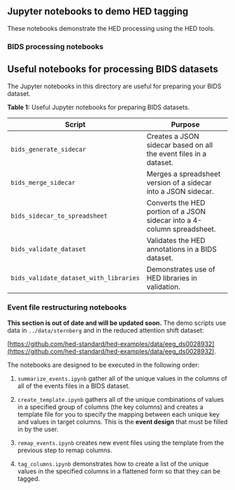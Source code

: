 ## Jupyter notebooks to demo HED tagging

These notebooks demonstrate the HED processing using the HED tools.


### BIDS processing notebooks

## Useful notebooks for processing BIDS datasets

The Jupyter notebooks in this directory are useful for preparing your BIDS dataset. 

**Table 1:** Useful Jupyter notebooks for preparing BIDS datasets.

|Script                    | Purpose                            | 
| ------------------------ | ---------------------------------- | 
| `bids_generate_sidecar`  | Creates a JSON sidecar based on all the event files in a dataset. |
| `bids_merge_sidecar`    | Merges a spreadsheet version of a sidecar into a JSON sidecar. |
| `bids_sidecar_to_spreadsheet` | Converts the HED portion of a JSON sidecar into a 4-column spreadsheet. |
| `bids_validate_dataset`   | Validates the HED annotations in a BIDS dataset. |  
| `bids_validate_dataset_with_libraries`   | Demonstrates use of HED libraries in validation. |  


### Event file restructuring notebooks

**This section is out of date and will be updated soon.**
The demo scripts use data in `../data/sternberg` and in the reduced
attention shift dataset: 

[https://github.com/hed-standard/hed-examples/data/eeg_ds0028932](https://github.com/hed-standard/hed-examples/data/eeg_ds0028932).

The notebooks are designed to be executed in the following order:  

1. `summarize_events.ipynb` gather all of the unique values in the columns of
all of the events files in a BIDS dataset.  

2. `create_template.ipynb`  gathers all of the unique combinations of values in
a specified group of columns (the key columns) and creates a template file
for you to specify the mapping between each unique key and values in target columns.
This is the **event design** that must be filled in by the user.  

3. `remap_events.ipynb` creates new event files using the template from the previous
step to remap columns.

4. `tag_columns.ipynb` demonstrates how to create a list of the unique
values in the specified columns in a flattened form so that they can be tagged.
